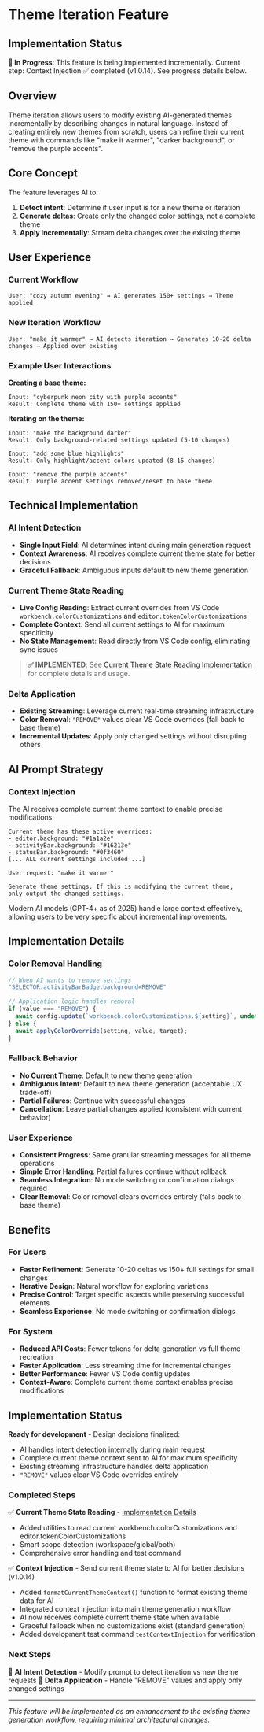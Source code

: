 # Theme Iteration Feature

## Implementation Status

**🚧 In Progress**: This feature is being implemented incrementally. Current step: Context Injection ✅ completed (v1.0.14). See progress details below.

## Overview

Theme iteration allows users to modify existing AI-generated themes incrementally by describing changes in natural language. Instead of creating entirely new themes from scratch, users can refine their current theme with commands like "make it warmer", "darker background", or "remove the purple accents".

## Core Concept

The feature leverages AI to:
1. **Detect intent**: Determine if user input is for a new theme or iteration
2. **Generate deltas**: Create only the changed color settings, not a complete theme  
3. **Apply incrementally**: Stream delta changes over the existing theme

## User Experience

### Current Workflow
```
User: "cozy autumn evening" → AI generates 150+ settings → Theme applied
```

### New Iteration Workflow  
```
User: "make it warmer" → AI detects iteration → Generates 10-20 delta changes → Applied over existing
```

### Example User Interactions

**Creating a base theme:**
```
Input: "cyberpunk neon city with purple accents"
Result: Complete theme with 150+ settings applied
```

**Iterating on the theme:**
```
Input: "make the background darker"
Result: Only background-related settings updated (5-10 changes)

Input: "add some blue highlights" 
Result: Only highlight/accent colors updated (8-15 changes)

Input: "remove the purple accents"
Result: Purple accent settings removed/reset to base theme
```

## Technical Implementation

### AI Intent Detection
- **Single Input Field**: AI determines intent during main generation request
- **Context Awareness**: AI receives complete current theme state for better decisions  
- **Graceful Fallback**: Ambiguous inputs default to new theme generation

### Current Theme State Reading
- **Live Config Reading**: Extract current overrides from VS Code `workbench.colorCustomizations` and `editor.tokenColorCustomizations`
- **Complete Context**: Send all current settings to AI for maximum specificity
- **No State Management**: Read directly from VS Code config, eliminating sync issues

> **✅ IMPLEMENTED**: See [Current Theme State Reading Implementation](CURRENT_THEME_STATE.md) for complete details and usage.

### Delta Application
- **Existing Streaming**: Leverage current real-time streaming infrastructure
- **Color Removal**: `"REMOVE"` values clear VS Code overrides (fall back to base theme)
- **Incremental Updates**: Apply only changed settings without disrupting others

## AI Prompt Strategy

### Context Injection
The AI receives complete current theme context to enable precise modifications:

```
Current theme has these active overrides:
- editor.background: "#1a1a2e"  
- activityBar.background: "#16213e"
- statusBar.background: "#0f3460"
[... ALL current settings included ...]

User request: "make it warmer"

Generate theme settings. If this is modifying the current theme, 
only output the changed settings.
```

Modern AI models (GPT-4+ as of 2025) handle large context effectively, allowing users to be very specific about incremental improvements.

## Implementation Details

### Color Removal Handling
```typescript
// When AI wants to remove settings
"SELECTOR:activityBarBadge.background=REMOVE"

// Application logic handles removal
if (value === "REMOVE") {
  await config.update(`workbench.colorCustomizations.${setting}`, undefined, target);
} else {
  await applyColorOverride(setting, value, target);
}
```

### Fallback Behavior
- **No Current Theme**: Default to new theme generation
- **Ambiguous Intent**: Default to new theme generation (acceptable UX trade-off)
- **Partial Failures**: Continue with successful changes  
- **Cancellation**: Leave partial changes applied (consistent with current behavior)

### User Experience
- **Consistent Progress**: Same granular streaming messages for all theme operations
- **Simple Error Handling**: Partial failures continue without rollback
- **Seamless Integration**: No mode switching or confirmation dialogs required
- **Clear Removal**: Color removal clears overrides entirely (falls back to base theme)

## Benefits

### For Users
- **Faster Refinement**: Generate 10-20 deltas vs 150+ full settings for small changes
- **Iterative Design**: Natural workflow for exploring variations  
- **Precise Control**: Target specific aspects while preserving successful elements
- **Seamless Experience**: No mode switching or confirmation dialogs

### For System
- **Reduced API Costs**: Fewer tokens for delta generation vs full theme recreation
- **Faster Application**: Less streaming time for incremental changes
- **Better Performance**: Fewer VS Code config updates
- **Context-Aware**: Complete current theme context enables precise modifications

## Implementation Status

**Ready for development** - Design decisions finalized:
- AI handles intent detection internally during main request
- Complete current theme context sent to AI for maximum specificity  
- Existing streaming infrastructure handles delta application
- `"REMOVE"` values clear VS Code overrides entirely

### Completed Steps
✅ **Current Theme State Reading** - [Implementation Details](CURRENT_THEME_STATE.md)
- Added utilities to read current workbench.colorCustomizations and editor.tokenColorCustomizations
- Smart scope detection (workspace/global/both)
- Comprehensive error handling and test command

✅ **Context Injection** - Send current theme state to AI for better decisions (v1.0.14)
- Added `formatCurrentThemeContext()` function to format existing theme data for AI
- Integrated context injection into main theme generation workflow
- AI now receives complete current theme state when available
- Graceful fallback when no customizations exist (standard generation)
- Added development test command `testContextInjection` for verification

### Next Steps
🔲 **AI Intent Detection** - Modify prompt to detect iteration vs new theme requests
🔲 **Delta Application** - Handle "REMOVE" values and apply only changed settings

---

*This feature will be implemented as an enhancement to the existing theme generation workflow, requiring minimal architectural changes.*
